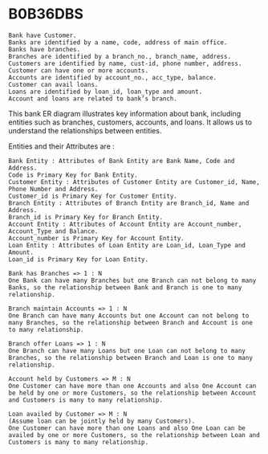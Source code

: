 # B0B36DBS
    Bank have Customer.
    Banks are identified by a name, code, address of main office.
    Banks have branches.
    Branches are identified by a branch_no., branch_name, address.
    Customers are identified by name, cust-id, phone number, address.
    Customer can have one or more accounts.
    Accounts are identified by account_no., acc_type, balance.
    Customer can avail loans.
    Loans are identified by loan_id, loan_type and amount.
    Account and loans are related to bank’s branch.
    
This bank ER diagram illustrates key information about bank, including entities such as branches, customers, accounts, and loans. It allows us to understand the relationships between entities. 

Entities and their Attributes are : 
 

    Bank Entity : Attributes of Bank Entity are Bank Name, Code and Address. 
    Code is Primary Key for Bank Entity.
    Customer Entity : Attributes of Customer Entity are Customer_id, Name, Phone Number and Address. 
    Customer_id is Primary Key for Customer Entity.
    Branch Entity : Attributes of Branch Entity are Branch_id, Name and Address. 
    Branch_id is Primary Key for Branch Entity.
    Account Entity : Attributes of Account Entity are Account_number, Account_Type and Balance. 
    Account_number is Primary Key for Account Entity.
    Loan Entity : Attributes of Loan Entity are Loan_id, Loan_Type and Amount. 
    Loan_id is Primary Key for Loan Entity.
    
    Bank has Branches => 1 : N 
    One Bank can have many Branches but one Branch can not belong to many Banks, so the relationship between Bank and Branch is one to many relationship. 
     
    Branch maintain Accounts => 1 : N 
    One Branch can have many Accounts but one Account can not belong to many Branches, so the relationship between Branch and Account is one to many relationship. 
     
    Branch offer Loans => 1 : N 
    One Branch can have many Loans but one Loan can not belong to many Branches, so the relationship between Branch and Loan is one to many relationship. 
     
    Account held by Customers => M : N 
    One Customer can have more than one Accounts and also One Account can be held by one or more Customers, so the relationship between Account and Customers is many to many relationship. 
     
    Loan availed by Customer => M : N 
    (Assume loan can be jointly held by many Customers). 
    One Customer can have more than one Loans and also One Loan can be availed by one or more Customers, so the relationship between Loan and Customers is many to many relationship. 

